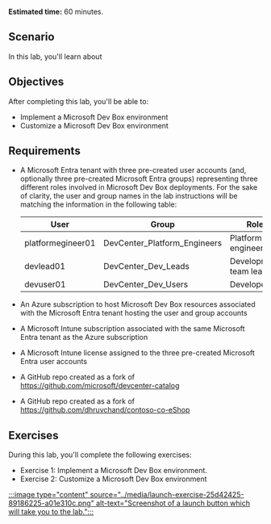 **Estimated time:** 60 minutes.

## Scenario

In this lab, you'll learn about

## Objectives

After completing this lab, you'll be able to:

- Implement a Microsoft Dev Box environment
- Customize a Microsoft Dev Box environment

## Requirements

- A Microsoft Entra tenant with three pre-created user accounts (and, optionally three pre-created Microsoft Entra groups) representing three different roles involved in Microsoft Dev Box deployments. For the sake of clarity, the user and group names in the lab instructions will be matching the information in the following table:

  | User              | Group                        | Role                  |
  | ----------------- | ---------------------------- | --------------------- |
  | platformegineer01 | DevCenter_Platform_Engineers | Platform engineer     |
  | devlead01         | DevCenter_Dev_Leads          | Development team lead |
  | devuser01         | DevCenter_Dev_Users          | Developer             |

- An Azure subscription to host Microsoft Dev Box resources associated with the Microsoft Entra tenant hosting the user and group accounts
- A Microsoft Intune subscription associated with the same Microsoft Entra tenant as the Azure subscription
- A Microsoft Intune license assigned to the three pre-created Microsoft Entra user accounts
- A GitHub repo created as a fork of https://github.com/microsoft/devcenter-catalog
- A GitHub repo created as a fork of https://github.com/dhruvchand/contoso-co-eShop

## Exercises

During this lab, you'll complete the following exercises:

- Exercise 1: Implement a Microsoft Dev Box environment.
- Exercise 2: Customize a Microsoft Dev Box environment

[:::image type="content" source="../media/launch-exercise-25d42425-89186225-a01e310c.png" alt-text="Screenshot of a launch button which will take you to the lab.":::
](https://go.microsoft.com/fwlink/?linkid=2300792)

